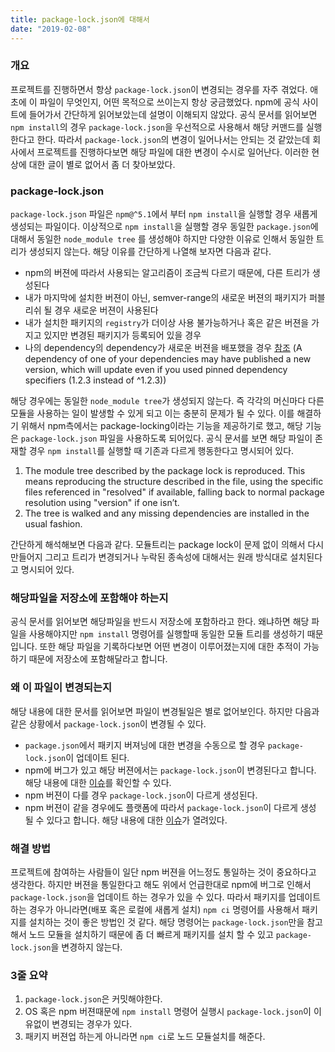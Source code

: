 ```yaml
---
title: package-lock.json에 대해서
date: "2019-02-08"
---
```


### 개요

프로젝트를 진행하면서 항상 `package-lock.json`이 변경되는 경우를 자주 겪었다. 애초에 이 파일이 무엇인지, 어떤 목적으로 쓰이는지 항상 궁금했었다. npm에 공식 사이트에 들어가서 간단하게 읽어보았는데 설명이 이해되지 않았다. 공식 문서를 읽어보면 `npm install`의 경우 `package-lock.json`을 우선적으로 사용해서 해당 커맨드를 실행한다고 한다. 따라서 `package-lock.json`의 변경이 일어나서는 안되는 것 같았는데 회사에서 프로젝트를 진행하다보면 해당 파일에 대한 변경이 수시로 일어난다. 이러한 현상에 대한 글이 별로 없어서 좀 더 찾아보았다.

###  package-lock.json

`package-lock.json` 파일은 `npm@^5.1`에서 부터 `npm install`을 실행할 경우 새롭게 생성되는 파일이다. 이상적으로 `npm install`을 실행할 경우 동일한 `package.json`에 대해서 동일한 `node_module tree` 를 생성해야 하지만 다양한 이유로 인해서 동일한 트리가 생성되지 않는다. 해당 이유를 간단하게 나열해 보자면 다음과 같다.
  - npm의 버젼에 따라서 사용되는 알고리즘이 조금씩 다르기 때문에, 다른 트리가 생성된다
  - 내가 마지막에 설치한 버젼이 아닌, semver-range의 새로운 버젼의 패키지가 퍼블리쉬 될 경우 새로운 버젼이 사용된다
  - 내가 설치한 패키지의 `registry`가 더이상 사용 불가능하거나 혹은 같은 버젼을 가지고 있지만 변경된 패키지가 등록되어 있을 경우
  - 나의 dependency의 dependency가 새로운 버젼을 배포했을 경우 [참조](https://docs.npmjs.com/files/package-locks) (A dependency of one of your dependencies may have published a new version, which will update even if you used pinned dependency specifiers (1.2.3 instead of ^1.2.3))

해당 경우에는 동일한 `node_module tree`가 생성되지 않는다. 즉 각각의 머신마다 다른 모듈을 사용하는 일이 발생할 수 있게 되고 이는 충분히 문제가 될 수 있다. 이를 해결하기 위해서 npm측에서는 package-locking이라는 기능을 제공하기로 했고, 해당 기능은 `package-lock.json` 파일을 사용하도록 되어있다. 공식 문서를 보면 해당 파일이 존재할 경우 `npm install`를 실행할 때 기존과 다르게 행동한다고 명시되어 있다.

  1. The module tree described by the package lock is reproduced. This means reproducing the structure described in the file, using the specific files referenced in "resolved" if available, falling back to normal package resolution using "version" if one isn’t.
  2. The tree is walked and any missing dependencies are installed in the usual fashion.

간단하게 해석해보면 다음과 같다. 모듈트리는 package lock이 문제 없이  의해서 다시 만들어지
그리고 트리가 변경되거나 누락된 종속성에 대해서는 원래 방식대로 설치된다고 명시되어 있다.

### 해당파일을 저장소에 포함해야 하는지

공식 문서를 읽어보면 해당파일을 반드시 저장소에 포함하라고 한다. 왜냐하면 해당 파일을 사용해야지만 `npm install` 명령어를 실행할때 동일한 모듈 트리를 생성하기 때문입니다. 또한 해당 파일을 기록하다보면 어떤 변경이 이루어졌는지에 대한 추적이 가능하기 때문에 저장소에 포함해달라고 합니다.

### 왜 이 파일이 변경되는지

해당 내용에 대한 문서를 읽어보면 파일이 변경될일은 별로 없어보인다. 하지만 다음과 같은 상황에서 `package-lock.json`이 변경될 수 있다.
  - `package.json`에서 패키지 버져닝에 대한 변경을 수동으로 할 경우 `package-lock.json`이 업데이트 된다.
  - npm에 버그가 있고 해당 버젼에서는 `package-lock.json`이 변경된다고 합니다. 해당 내용에 대한 [이슈](https://github.com/npm/npm/issues/17979)를 확인할 수 있다.
  - npm 버젼이 다를 경우 `package-lock.json`이 다르게 생성된다.
  - npm 버젼이 같을 경우에도 플랫폼에 따라서 `package-lock.json`이 다르게 생성 될 수 있다고 합니다. 해당 내용에 대한 [이슈](https://github.com/npm/npm/issues/20934)가 열려있다.

### 해결 방법

프로젝트에 참여하는 사람들이 일단 npm 버젼을 어느정도 통일하는 것이 중요하다고 생각한다. 하지만 버젼을 통일한다고 해도 위에서 언급한대로 npm에 버그로 인해서 `package-lock.json`을 업데이트 하는 경우가 있을 수 있다. 따라서 패키지를 업데이트 하는 경우가 아니라면(배포 혹은 로컬에 새롭게 설치) `npm ci` 명령어를 사용해서 패키지를 설치하는 것이 좋은 방법인 것 같다. 해당 명령어는 `package-lock.json`만을 참고해서 노드 모듈을 설치하기 때문에 좀 더 빠르게 패키지를 설치 할 수 있고 `package-lock.json`을 변경하지 않는다.


### 3줄 요약

1. `package-lock.json`은 커밋해야한다.
2. OS 혹은 npm 버젼때문에 `npm install` 명령어 실행시 `package-lock.json`이 이유없이 변경되는 경우가 있다.
3. 패키지 버젼업 하는게 아니라면 `npm ci`로 노드 모듈설치를 해준다.
